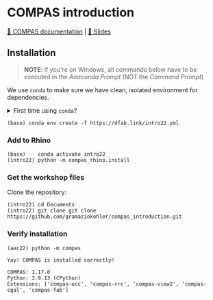 
# COMPAS introduction

[📃 COMPAS documentation](https://compas.dev/compas/latest) | 
[🎦 Slides](https://docs.google.com/presentation/d/1OAHN4htLKiYnj9l3CcVhEU4YvYZ8oU3fdNdkfWTUyZQ/edit)

## Installation

> **NOTE**: If you're on Windows, all commands below have to be executed in the *Anaconda Prompt* (NOT the *Command Prompt*)

We use `conda` to make sure we have clean, isolated environment for dependencies.

<details><summary>First time using <code>conda</code>?</summary>
<p>

Make sure you run this at least once:

    (base) conda config --add channels conda-forge

</p>
</details>


    (base) conda env create -f https://dfab.link/intro22.yml

### Add to Rhino

    (base)    conda activate intro22
    (intro22) python -m compas_rhino.install

### Get the workshop files

Clone the repository:

    (intro22) cd Documents
    (intro22) git clone git clone https://github.com/gramaziokohler/compas_introduction.git

### Verify installation

    (aec22) python -m compas

    Yay! COMPAS is installed correctly!

    COMPAS: 1.17.0
    Python: 3.9.13 (CPython)
    Extensions: ['compas-occ', 'compas-rrc', 'compas-view2', 'compas-cgal', 'compas-fab']




